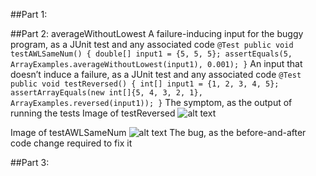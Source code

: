 ##Part 1:

##Part 2: averageWithoutLowest
A failure-inducing input for the buggy program, as a JUnit test and any associated code
`@Test
  public void testAWLSameNum() {
    double[] input1 = {5, 5, 5};
    assertEquals(5, ArrayExamples.averageWithoutLowest(input1), 0.001);
  }`
An input that doesn’t induce a failure, as a JUnit test and any associated code
`@Test
  public void testReversed() {
    int[] input1 = {1, 2, 3, 4, 5};
    assertArrayEquals(new int[]{5, 4, 3, 2, 1}, ArrayExamples.reversed(input1));
  }`
The symptom, as the output of running the tests
Image of testReversed
![alt text](.jpg)

Image of testAWLSameNum
![alt text](image.jpg)
The bug, as the before-and-after code change required to fix it

##Part 3:
